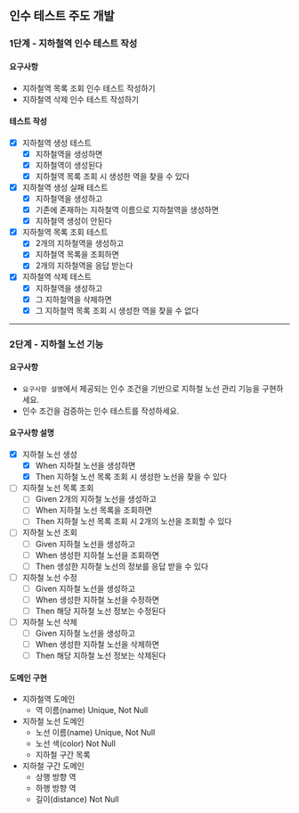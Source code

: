 ## 인수 테스트 주도 개발

### 1단계 - 지하철역 인수 테스트 작성
#### 요구사항
* 지하철역 목록 조회 인수 테스트 작성하기
* 지하철역 삭제 인수 테스트 작성하기

#### 테스트 작성
- [x] 지하철역 생성 테스트
  - [x] 지하철역을 생성하면
  - [x] 지하철역이 생성된다
  - [x] 지하철역 목록 조회 시 생성한 역을 찾을 수 있다
- [x] 지하철역 생성 실패 테스트
  - [x] 지하철역을 생성하고
  - [x] 기존에 존재하는 지하철역 이름으로 지하철역을 생성하면
  - [x] 지하철역 생성이 안된다
- [x] 지하철역 목록 조회 테스트
  - [x] 2개의 지하철역을 생성하고
  - [x] 지하철역 목록을 조회하면
  - [x] 2개의 지하철역을 응답 받는다
- [x] 지하철역 삭제 테스트
  - [x] 지하철역을 생성하고
  - [x] 그 지하철역을 삭제하면
  - [x] 그 지하철역 목록 조회 시 생성한 역을 찾을 수 없다

---

### 2단계 - 지하철 노선 기능
#### 요구사항
* `요구사항 설명`에서 제공되는 인수 조건을 기반으로 지하철 노선 관리 기능을 구현하세요.
* 인수 조건을 검증하는 인수 테스트를 작성하세요.

#### 요구사항 설명
- [x] 지하철 노선 생성
  - [x] When 지하철 노선을 생성하면
  - [x] Then 지하철 노선 목록 조회 시 생성한 노선을 찾을 수 있다
- [ ] 지하철 노선 목록 조회
  - [ ] Given 2개의 지하철 노선을 생성하고
  - [ ] When 지하철 노선 목록을 조회하면
  - [ ] Then 지하철 노선 목록 조회 시 2개의 노선을 조회할 수 있다
- [ ] 지하철 노선 조회
  -[ ] Given 지하철 노선을 생성하고
  -[ ] When 생성한 지하철 노선을 조회하면
  -[ ] Then 생성한 지하철 노선의 정보를 응답 받을 수 있다
- [ ] 지하철 노선 수정
  -[ ] Given 지하철 노선을 생성하고
  -[ ] When 생성한 지하철 노선을 수정하면
  -[ ] Then 해당 지하철 노선 정보는 수정된다
- [ ] 지하철 노선 삭제
  - [ ] Given 지하철 노선을 생성하고
  - [ ] When 생성한 지하철 노선을 삭제하면
  - [ ] Then 해당 지하철 노선 정보는 삭제된다

#### 도메인 구현
* 지하철역 도메인
  * 역 이름(name) Unique, Not Null
* 지하철 노선 도메인
  * 노선 이름(name) Unique, Not Null
  * 노선 색(color) Not Null
  * 지하철 구간 목록
* 지하철 구간 도메인
  * 상행 방향 역
  * 하행 방향 역
  * 길이(distance) Not Null